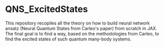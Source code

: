 # QNS_ExcitedStates

This repository recopiles all the theory on how to build neural network ansatz (Neural Quantum States from Carleo's paper) from scratch in JAX. The final goal is to find a way, based on the methodologies from Carleo, to find the excited states of such quantum many-body systems.